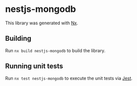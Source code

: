 # nestjs-mongodb

This library was generated with [Nx](https://nx.dev).

## Building

Run `nx build nestjs-mongodb` to build the library.

## Running unit tests

Run `nx test nestjs-mongodb` to execute the unit tests via [Jest](https://jestjs.io).

